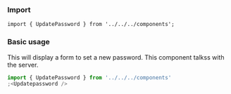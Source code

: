 ### Import

`import { UpdatePassword } from '../../../components';`

### Basic usage

This will display a form to set a new password. This component talkss with the server.

```jsx
import { UpdatePassword } from '../../../components'
;<Updatepassword />
```
